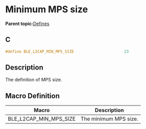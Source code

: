 # Minimum MPS size

**Parent topic:**[Defines](GUID-565156DB-69EB-46D5-863E-7A7329456648.md)

## C

```c
#define BLE_L2CAP_MIN_MPS_SIZE                      23
```

## Description

The definition of MPS size.

## Macro Definition

|Macro|Description|
|-----|-----------|
|BLE\_L2CAP\_MIN\_MPS\_SIZE|The minimum MPS size.|


